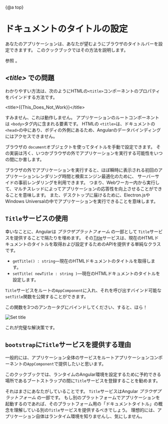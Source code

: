 {@a top}

# ドキュメントのタイトルの設定

あなたのアプリケーションは、あなたが望むようにブラウザのタイトルバーを設定できますす。
このクックブックではその方法を説明します。

参照 <live-example name="set-document-title"></live-example> 。

## *&lt;title&gt;* での問題

わかりやすい方法は、次のようにHTMLの`<title>`コンポーネントのプロパティをバインドする方法です。

<code-example format=''>
  &lt;title&gt;{{This_Does_Not_Work}}&lt;/title&gt;
</code-example>

すみません、これは動作しません。
アプリケーションのルートコンポーネントは `<body>`タグ内に含まれる要素です。
HTMLの `<title>`は、ドキュメントの`<head>`の中にあり、ボディの外側にあるため、Angularのデータバインディングにはアクセスできません。

ブラウザの `document`オブジェクトを使ってタイトルを手動で設定できます。
その実装は汚く、いつかブラウザの外でアプリケーションを実行する可能性をいつの間にか害します。

<div class="alert is-helpful">

  ブラウザの外でアプリケーションを実行すると、ほぼ瞬時に表示される初回のアプリケーションレンダリング時間と検索エンジン最適化のために、
  サーバーサイドの事前レンダリングを利用できます。
  つまり、Webワーカー内から実行して、マルチスレッドによってアプリケーションの応答性を向上させることができることを意味します。
  また、デスクトップに届けるために、Electron.jsやWindows Universalの中でアプリケーションを実行できることを意味します。

</div>

## `Title`サービスの使用

幸いなことに、Angularは *ブラウザプラットフォーム* の一部として `Title`サービスを提供することで隔たりを埋めます。
その[Title](api/platform-browser/Title)サービスは、現在のHTMLドキュメントのタイトルを取得および設定するためのAPIを提供する単純なクラスです。

* `getTitle() : string`&mdash;現在のHTMLドキュメントのタイトルを取得します。
* `setTitle( newTitle : string )`&mdash;現在のHTMLドキュメントのタイトルを設定します。

`Title`サービスをルートの`AppComponent`に入れ、それを呼び出すバインド可能な`setTitle`関数を公開することができます。


<code-example path="set-document-title/src/app/app.component.ts" region="class" header="src/app/app.component.ts (class)"></code-example>

この関数を3つのアンカータグにバインドしてください、すると、ほら！

<div class="lightbox">
  <img src="generated/images/guide/set-document-title/set-title-anim.gif" alt="Set title">
</div>

これが完璧な解決策です。

<code-tabs>
  <code-pane header="src/main.ts" path="set-document-title/src/main.ts"></code-pane>
  <code-pane header="src/app/app.module.ts" path="set-document-title/src/app/app.module.ts"></code-pane>
  <code-pane header="src/app/app.component.ts" path="set-document-title/src/app/app.component.ts"></code-pane>
</code-tabs>

## `bootstrap`に`Title`サービスを提供する理由

一般的には、アプリケーション全体のサービスをルートアプリケーションコンポーネントの`AppComponent`で提供したいと思います。

このクックブックでは、ランタイムのAngular環境を設定するために予約できる場所であるブートストラップの間に`Title`サービスを登録することを勧めます。

それはまさにあなたがしていることです。
`Title`サービスはAngular *ブラウザプラットフォーム* の一部です。
もし別のプラットフォームでアプリケーションを起動するのであれば、そのプラットフォーム用の「ドキュメントタイトル」の概念を理解している別の`Title`サービスを提供するべきでしょう。
理想的には、アプリケーション自体はランタイム環境を知りませんし、気にしません。
